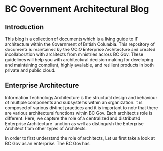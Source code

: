 # BC Government Architectural Blog

## Introduction 

This blog is a collection of documents which is a living guide to IT architecture within the Government of British Columbia. This repository of documents is maintained by the OCIO Enterprise Architecture and created incollaboration with architects from ministries across BC Gov. These guidelines will help you with architectural decision making for developing and maintaining compliant, highly available, and resilient products in both private and public cloud. 

## Enterprise Architecture

Information Technology Architecture is the structural design and behaviour of multiple components and subsystems within an organization. It is composed of various distinct practices and it is important to note that there are various architectural functions within BC Gov. Each architect's role is different. Here, we capture the role of a centralized and distributed Enterprise Architecture function as well as distinguish the Enterprise Architect from other types of Architects.

In order to first understand the role of architects, Let us first take a look at BC Gov as an enterprise. The BC Gov has 



